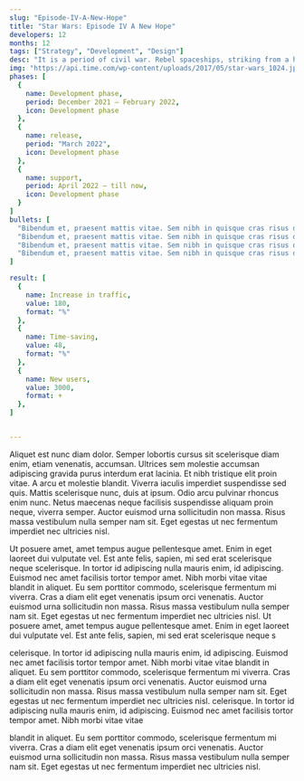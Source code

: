 ```yaml
---
slug: "Episode-IV-A-New-Hope"
title: "Star Wars: Episode IV A New Hope"
developers: 12
months: 12
tags: ["Strategy", "Development", "Design"]
desc: "It is a period of civil war. Rebel spaceships, striking from a hidden base, have won their first victory against the evil Galactic Empire. During the battle, Rebel spies managed to steal secret plans to the Empire's ultimate weapon, the DEATH STAR, an armored space station with enough power to destroy an entire planet."
img: "https://api.time.com/wp-content/uploads/2017/05/star-wars_1024.jpg"
phases: [
  {
    name: Development phase,
    period: December 2021 — February 2022,
    icon: Development phase
  },
  {
    name: release, 
    period: "March 2022",
    icon: Development phase
  },
  {
    name: support,
    period: April 2022 — till now,
    icon: Development phase
  }
]
bullets: [
  "Bibendum et, praesent mattis vitae. Sem nibh in quisque cras risus dolor interdum in cras.",
  "Bibendum et, praesent mattis vitae. Sem nibh in quisque cras risus dolor interdum in cras.",
  "Bibendum et, praesent mattis vitae. Sem nibh in quisque cras risus dolor interdum in cras.",
  "Bibendum et, praesent mattis vitae. Sem nibh in quisque cras risus dolor interdum in cras.",
]

result: [
  {
    name: Increase in traffic,
    value: 180,
    format: "%"
  },
  {
    name: Time-saving,
    value: 48,
    format: "%"
  },
  {
    name: New users,
    value: 3000,
    format: +
  },
]


---
```

Aliquet est nunc diam dolor. Semper lobortis cursus sit scelerisque diam enim, etiam venenatis, accumsan. Ultrices sem molestie accumsan adipiscing gravida purus interdum erat lacinia. Et nibh tristique elit proin vitae.
A arcu et molestie blandit. Viverra iaculis imperdiet suspendisse sed quis. Mattis scelerisque nunc, duis at ipsum. Odio arcu pulvinar rhoncus enim nunc. Netus maecenas neque facilisis suspendisse aliquam proin neque, viverra semper. Auctor euismod urna sollicitudin non massa. Risus massa vestibulum nulla semper nam sit. Eget egestas ut nec fermentum imperdiet nec ultricies nisl.

Ut posuere amet, amet tempus augue pellentesque amet. Enim in eget laoreet dui vulputate vel. Est ante felis, sapien, mi sed erat scelerisque neque scelerisque. In tortor id adipiscing nulla mauris enim, id adipiscing. Euismod nec amet facilisis tortor tempor amet. Nibh morbi vitae vitae blandit in aliquet. Eu sem porttitor commodo, scelerisque fermentum mi viverra. Cras a diam elit eget venenatis ipsum orci venenatis. Auctor euismod urna sollicitudin non massa. Risus massa vestibulum nulla semper nam sit. Eget egestas ut nec fermentum imperdiet nec ultricies nisl.
Ut posuere amet, amet tempus augue pellentesque amet. Enim in eget laoreet dui vulputate vel. Est ante felis, sapien, mi sed erat scelerisque neque s

celerisque. In tortor id adipiscing nulla mauris enim, id adipiscing. Euismod nec amet facilisis tortor tempor amet. Nibh morbi vitae vitae blandit in aliquet. Eu sem porttitor commodo, scelerisque fermentum mi viverra. Cras a diam elit eget venenatis ipsum orci venenatis. Auctor euismod urna sollicitudin non massa. Risus massa vestibulum nulla semper nam sit. Eget egestas ut nec fermentum imperdiet nec ultricies nisl.
celerisque. In tortor id adipiscing nulla mauris enim, id adipiscing. Euismod nec amet facilisis tortor tempor amet. Nibh morbi vitae vitae 

blandit in aliquet. Eu sem porttitor commodo, scelerisque fermentum mi viverra. Cras a diam elit eget venenatis ipsum orci venenatis. Auctor euismod urna sollicitudin non massa. Risus massa vestibulum nulla semper nam sit. Eget egestas ut nec fermentum imperdiet nec ultricies nisl.


